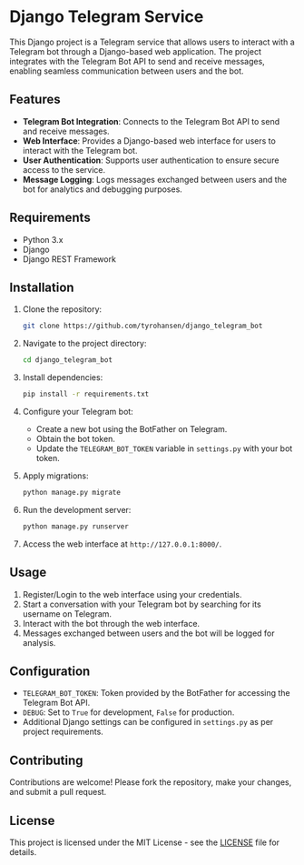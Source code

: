 # Django Telegram Service

This Django project is a Telegram service that allows users to interact with a Telegram bot through a Django-based web application. The project integrates with the Telegram Bot API to send and receive messages, enabling seamless communication between users and the bot.

## Features

- **Telegram Bot Integration**: Connects to the Telegram Bot API to send and receive messages.
- **Web Interface**: Provides a Django-based web interface for users to interact with the Telegram bot.
- **User Authentication**: Supports user authentication to ensure secure access to the service.
- **Message Logging**: Logs messages exchanged between users and the bot for analytics and debugging purposes.

## Requirements

- Python 3.x
- Django
- Django REST Framework

## Installation

1. Clone the repository:

    ```bash
    git clone https://github.com/tyrohansen/django_telegram_bot
    ```

2. Navigate to the project directory:

    ```bash
    cd django_telegram_bot
    ```

3. Install dependencies:

    ```bash
    pip install -r requirements.txt
    ```

4. Configure your Telegram bot:
   
   - Create a new bot using the BotFather on Telegram.
   - Obtain the bot token.
   - Update the `TELEGRAM_BOT_TOKEN` variable in `settings.py` with your bot token.

5. Apply migrations:

    ```bash
    python manage.py migrate
    ```

6. Run the development server:

    ```bash
    python manage.py runserver
    ```

7. Access the web interface at `http://127.0.0.1:8000/`.

## Usage

1. Register/Login to the web interface using your credentials.
2. Start a conversation with your Telegram bot by searching for its username on Telegram.
3. Interact with the bot through the web interface.
4. Messages exchanged between users and the bot will be logged for analysis.

## Configuration

- `TELEGRAM_BOT_TOKEN`: Token provided by the BotFather for accessing the Telegram Bot API.
- `DEBUG`: Set to `True` for development, `False` for production.
- Additional Django settings can be configured in `settings.py` as per project requirements.

## Contributing

Contributions are welcome! Please fork the repository, make your changes, and submit a pull request.

## License

This project is licensed under the MIT License - see the [LICENSE](LICENSE) file for details.